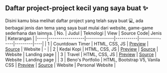 ## Daftar project-project kecil yang saya buat ✨
Disini kamu bisa melihat daftar project yang telah saya buat 💻, ada berbagai jenis dan tema yang saya buat mulai dari website, game-game sederhana dan lainnya.
| No. | Judul | Teknologi | View | Source Code| Jenis | Keterangan |
|-----|------------------|--------------|-----------|---------------|---------|----|
| 1 | Countdown Timer | HTML, CSS, JS | <a href="https://countdown-timer-iambeno.vercel.app/">Preview</a> | <a href="https://github.com/iambeno1/Mini-Projects-Web/tree/main/My%20Projects/Countdown%20Timer">Source<a/> | Website | - |
| 2 | Kedai Kopi | HTML, CSS, JS | <a href="https://kedai-kopi-iambeno.vercel.app/">Preview</a> | <a href="https://github.com/iambeno1/Mini-Projects-Web/tree/main/My%20Projects/Kedai%20Kopi">Source<a/> | Website | Landing page |
| 3 | Travel | HTML, CSS, JS | <a href="https://travel-lilac-three.vercel.app/">Preview</a> | <a href="https://github.com/iambeno1/Mini-Projects-Web/tree/main/My%20Projects/Travel">Source<a/> | Website | Landing page |
| 3 | Beno's Portfolio | HTML, Bootstrap V5, Vanila CSS | <a href="#">Preview</a> | <a href="https://github.com/iambeno1/My-Projects/tree/working/My%20Projects/Beno's%20Portfolio">Source<a/> | Website | Personal Website |
